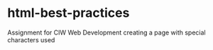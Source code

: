 # html-best-practices
Assignment for CIW Web Development creating a page with special characters used
